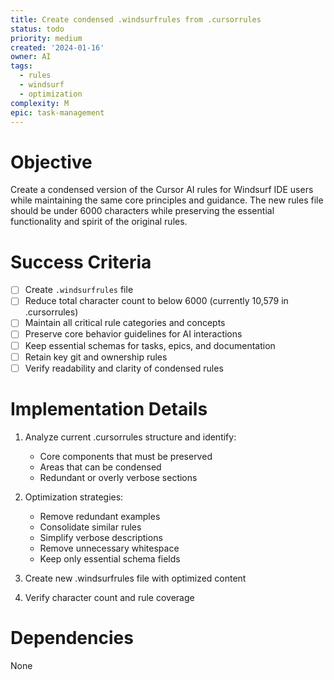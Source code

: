 ```yaml
---
title: Create condensed .windsurfrules from .cursorrules
status: todo
priority: medium
created: '2024-01-16'
owner: AI
tags:
  - rules
  - windsurf
  - optimization
complexity: M
epic: task-management
---
```


# Objective
Create a condensed version of the Cursor AI rules for Windsurf IDE users while maintaining the same core principles and guidance. The new rules file should be under 6000 characters while preserving the essential functionality and spirit of the original rules.

# Success Criteria
- [ ] Create `.windsurfrules` file
- [ ] Reduce total character count to below 6000 (currently 10,579 in .cursorrules)
- [ ] Maintain all critical rule categories and concepts
- [ ] Preserve core behavior guidelines for AI interactions
- [ ] Keep essential schemas for tasks, epics, and documentation
- [ ] Retain key git and ownership rules
- [ ] Verify readability and clarity of condensed rules

# Implementation Details
1. Analyze current .cursorrules structure and identify:
   - Core components that must be preserved
   - Areas that can be condensed
   - Redundant or overly verbose sections
   
2. Optimization strategies:
   - Remove redundant examples
   - Consolidate similar rules
   - Simplify verbose descriptions
   - Remove unnecessary whitespace
   - Keep only essential schema fields
   
3. Create new .windsurfrules file with optimized content

4. Verify character count and rule coverage

# Dependencies
None 
